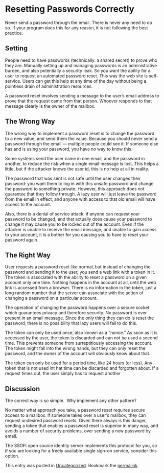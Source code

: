 #  Resetting Passwords Correctly

Never send a password through the email. There is never any need to do so. If your program does this for any reason, it is not following the best practice.

## Setting

People need to have passwords (technically: a shared secret) to prove who they are. Manually setting up and managing passwords is an administrative burden, and also potentially a security leak. So you want the ability for a user to request an automated password reset. This way the web site is self-service. Users can get this help at any time of the day without being a pointless drain of administration resources.  

A password reset involves sending a message to the user’s email address to prove that the request came from that person. Whoever responds to that message clearly is the owner of the mailbox.

## The Wrong Way

The wrong way to implement a password reset is to change the password to a new value, and send them the value. Because you should never send a password through the email — multiple people could see it. If someone else has and is using your password, you have no way to know this.  

Some systems send the user name in one email, and the password in another, to reduce the risk when a single email message is lost. This helps a little, but if the attacker knows the user id, this is no help at all in reality.  

The password that was sent is not safe until the user changes their password: you want them to log in with this unsafe password and change the password to something private. However, this approach does not guarantee that they follow through. A lazy user will just leave the password from the email in effect, and anyone with access to that old email will have access to the account.  

Also, there is a denial of service attack: if anyone can request your password to be changed, and that actually does cause your password to change it may cause you to be locked out of the account. Even if the attacker is unable to receive the email message, and unable to gain access to your account, it is a bother for you causing you to have to reset your password again.

## The Right Way

User requests a password reset like normal, but instead of changing the password and sending it to the user, you send a web link with a token in it. The token is associated with the ability to reset a password on a given account only one time. Nothing happens in the account at all, until the web link is accessed from a browser. There is no information in the token, just a long random number that the server can associate with the action of changing a password on a particular account.  

The operation of changing the password happens over a secure socket which guarantees privacy and therefore security. No password is ever present in an email message. Since the only thing they can do is reset the password, there is no possibility that lazy users will fail to do this.  

The token can only be used once, also known as a “nonce.” As soon as it is accessed by the user, the token is discarded and can not be used a second time. This prevents someone from surreptitiously accessing the account. The token might fall into the wrong hands, but they can only reset the password, and the owner of the account will obviously know about that.  

The token can only be used for a period time, like 24 hours (or less). Any token that is not used int hat time can be discarded and forgotten about. If a request times out, the user simply has to request another

## Discussion

The correct way is so simple.  Why implement any other pattern?  

No matter what approach you take, a password reset requires secure access to a mailbox. If someone takes over a user’s mailbox, they can request undesired password resets. Given there always is this danger, sending a token that enables a password reset is superior in many way, and avoids a number of security problems, over sending a new password by email.  

The SSOFI open source identity server implements this protocol for you, so if you are looking for a freely available single sign-on service, consider this option.

This entry was posted in [Uncategorized](https://agiletribe.purplehillsbooks.com/category/uncategorized/). Bookmark the [permalink](https://agiletribe.purplehillsbooks.com/2016/03/10/resetting-passwords-the-right-way/ "Permalink to Resetting Passwords the Right Way").